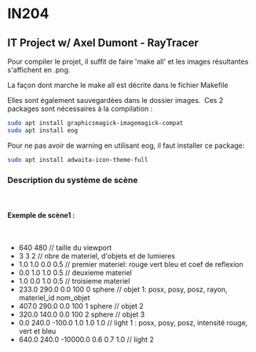 # IN204

## IT Project w/ Axel Dumont - RayTracer

Pour compiler le projet, il suffit de faire 'make all' et les images résultantes s'affichent en .png.

La façon dont marche le make all est décrite dans le fichier Makefile

Elles sont également sauvegardées dans le dossier images.
​
Ces 2 packages sont nécessaires à la compilation :
​
```bash
sudo apt install graphicsmagick-imagemagick-compat
sudo apt install eog
```
Pour ne pas avoir de warning en utilisant eog, il faut installer ce package:

```bash
sudo apt install adwaita-icon-theme-full
```

### Description du système de scène 
​
#### Exemple de scène1 :
​
* 640 480                          // taille du viewport 
* 3 3 2                            // nbre de materiel, d'objets et de lumieres 
* 1.0 1.0 0.0 0.5                  // premier materiel: rouge vert bleu et coef de reflexion 
* 0.0 1.0 1.0 0.5                  // deuxieme materiel 
* 1.0 0.0 1.0 0.5                  // troisieme materiel 
* 233.0 290.0 0.0 100 0 sphere     // objet 1: posx, posy, posz, rayon, materiel_id nom_objet
* 407.0 290.0 0.0 100 1 sphere     // objet 2 
* 320.0 140.0 0.0 100 2 sphere     // objet 3 
* 0.0 240.0 -100.0 1.0 1.0 1.0     // light 1 : posx, posy, posz, intensité rouge, vert et bleu 
* 640.0 240.0 -10000.0 0.6 0.7 1.0 // light 2